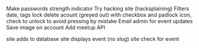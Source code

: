 Make passwords strength indicator
Try hacking site (hacksplaining)
Filters date, tags
lock delete acount (greyed out) with checkbox and padlock icon, check to unlock to avoid pressing by mistake
Email admin for event updates
Save image on account
Add meetup API

site adds to database
site displays event (no slug)
site check for event
